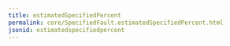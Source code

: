 ```yaml
---
title: estimatedSpecifiedPercent
permalink: core/SpecifiedFault.estimatedSpecifiedPercent.html
jsonid: estimatedspecifiedpercent
---
```

